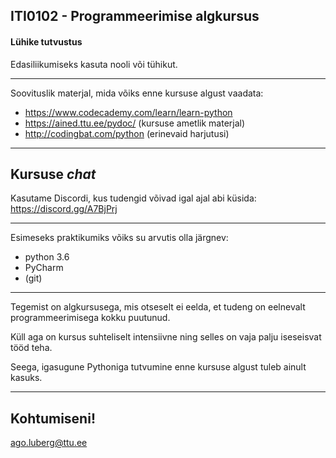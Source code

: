## ITI0102 - Programmeerimise algkursus
#### Lühike tutvustus

Edasiliikumiseks kasuta nooli või tühikut.

---

Soovituslik materjal, mida võiks enne kursuse algust vaadata:

- https://www.codecademy.com/learn/learn-python
- https://ained.ttu.ee/pydoc/ (kursuse ametlik materjal)
- http://codingbat.com/python (erinevaid harjutusi)

---

## Kursuse *chat*

Kasutame Discordi, kus tudengid võivad igal ajal abi küsida:
https://discord.gg/A7BjPrj

---

Esimeseks praktikumiks võiks su arvutis olla järgnev:

- python 3.6
- PyCharm
- (git)

---

Tegemist on algkursusega, mis otseselt ei eelda, et tudeng on eelnevalt programmeerimisega kokku puutunud. 

Küll aga on kursus suhteliselt intensiivne ning selles on vaja palju iseseisvat tööd teha.

Seega, igasugune Pythoniga tutvumine enne kursuse algust tuleb ainult kasuks.

---

## Kohtumiseni!

ago.luberg@ttu.ee
